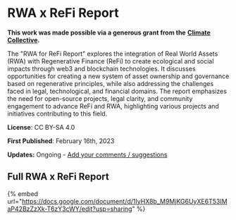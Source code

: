 # RWA x ReFi Report

**This work was made possible via a generous grant from the** [**Climate Collective**](https://climatecollective.org/)**.**

The "RWA for ReFi Report" explores the integration of Real World Assets (RWA) with Regenerative Finance (ReFi) to create ecological and social impacts through web3 and blockchain technologies. It discusses opportunities for creating a new system of asset ownership and governance based on regenerative principles, while also addressing the challenges faced in legal, technological, and financial domains. The report emphasizes the need for open-source projects, legal clarity, and community engagement to advance ReFi and RWA, highlighting various projects and initiatives contributing to this field.

**License**: CC BY-SA 4.0

**First Published**: February 16th, 2023

**Updates:** Ongoing  - [Add your comments / suggestions](https://docs.google.com/document/d/1IyHX8b\_M9MjKG6UyXE6T53IMaP42BzZzXk-T6zY3cWY/edit?usp=sharing)

## Full RWA x ReFi Report

{% embed url="https://docs.google.com/document/d/1IyHX8b_M9MjKG6UyXE6T53IMaP42BzZzXk-T6zY3cWY/edit?usp=sharing" %}
